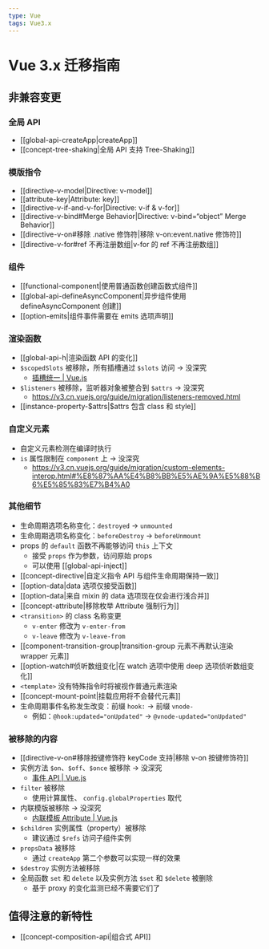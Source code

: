 ```yaml
---
type: Vue
tags: Vue3.x
---
```


# Vue 3.x 迁移指南

## 非兼容变更

### 全局 API

- [[global-api-createApp|createApp]]
- [[concept-tree-shaking|全局 API 支持 Tree-Shaking]]

### 模版指令

- [[directive-v-model|Directive: v-model]]
- [[attribute-key|Attribute: key]]
- [[directive-v-if-and-v-for|Directive: v-if & v-for]]
- [[directive-v-bind#Merge Behavior|Directive: v-bind=“object” Merge Behavior]]
- [[directive-v-on#移除 .native 修饰符|移除 v-on:event.native 修饰符]]
- [[directive-v-for#ref 不再注册数组|v-for 的 ref 不再注册数组]]

### 组件

- [[functional-component|使用普通函数创建函数式组件]]
- [[global-api-defineAsyncComponent|异步组件使用 defineAsyncComponent 创建]]
- [[option-emits|组件事件需要在 emits 选项声明]]

### 渲染函数

- [[global-api-h|渲染函数 API 的变化]]
- `$scopedSlots` 被移除，所有插槽通过 `$slots` 访问 -> 没深究
  - [插槽统一 | Vue.js](https://v3.cn.vuejs.org/guide/migration/slots-unification.html#%E6%A6%82%E8%A7%88)
- `$listeners` 被移除，监听器对象被整合到 `$attrs` -> 没深究
  - https://v3.cn.vuejs.org/guide/migration/listeners-removed.html
- [[instance-property-\$attrs|$attrs 包含 class 和 style]]

### 自定义元素

- 自定义元素检测在编译时执行
- `is` 属性限制在 `component` 上 -> 没深究
  - https://v3.cn.vuejs.org/guide/migration/custom-elements-interop.html#%E8%87%AA%E4%B8%BB%E5%AE%9A%E5%88%B6%E5%85%83%E7%B4%A0

### 其他细节

- 生命周期选项名称变化：`destroyed` -> `unmounted`
- 生命周期选项名称变化：`beforeDestroy` -> `beforeUnmount`
- props 的 `default` 函数不再能够访问 `this` 上下文
  - 接受 `props` 作为参数，访问原始 props
  - 可以使用 [[global-api-inject]]
- [[concept-directive|自定义指令 API 与组件生命周期保持一致]]
- [[option-data|data 选项仅接受函数]]
- [[option-data|来自 mixin 的 data 选项现在仅会进行浅合并]]
- [[concept-attribute|移除枚举 Attribute 强制行为]]
- `<transition>` 的 class 名称变更
  - `v-enter` 修改为 `v-enter-from`
  - `v-leave` 修改为 `v-leave-from`
- [[component-transition-group|transition-group 元素不再默认渲染 wrapper 元素]]
- [[option-watch#侦听数组变化|在 watch 选项中使用 deep 选项侦听数组变化]]
- `<template>` 没有特殊指令时将被视作普通元素渲染
- [[concept-mount-point|挂载应用将不会替代元素]]
- 生命周期事件名称发生改变：前缀 `hook:` -> 前缀 `vnode-`
  - 例如：`@hook:updated="onUpdated"` -> `@vnode-updated="onUpdated"`

### 被移除的内容

- [[directive-v-on#移除按键修饰符 keyCode 支持|移除 v-on 按键修饰符]]
- 实例方法 `$on`、`$off`、`$once` 被移除 -> 没深究
  - [事件 API | Vue.js](https://v3.cn.vuejs.org/guide/migration/events-api.html#%E4%BA%8B%E4%BB%B6%E6%80%BB%E7%BA%BF)
- `filter` 被移除
  - 使用计算属性、 `config.globalProperties` 取代
- 内联模版被移除 -> 没深究
  - [内联模板 Attribute | Vue.js](https://v3.cn.vuejs.org/guide/migration/inline-template-attribute.html#%E6%A6%82%E8%A7%88)
- `$children` 实例属性（property）被移除
  - 建议通过 `$refs` 访问子组件实例
- `propsData` 被移除
  - 通过 `createApp` 第二个参数可以实现一样的效果
- `$destroy` 实例方法被移除
- 全局函数 `set` 和 `delete` 以及实例方法 `$set` 和 `$delete` 被删除
  - 基于 proxy 的变化监测已经不需要它们了

## 值得注意的新特性

- [[concept-composition-api|组合式 API]]
